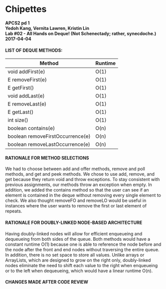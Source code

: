 # Chipettes
**APCS2 pd 1**       
**Yedoh Kang, Vernita Lawren, Kristin Lin**      
**Lab #02 - All Hands on Deque! (Not Schenectady; rather, synecdoche.)**     
**2017-04-04**      

#### LIST OF DEQUE METHODS: 

 Method | Runtime 
 --- | --- 
 void addFirst(e) | O(1) 
 E removeFirst(e) | O(1) 
 E getFirst() | O(1) 
 void addLast(e) | O(1) 
 E removeLast(e) | O(1) 
 E getLast() | O(1) 
 int size() | O(1) 
 boolean contains(e) | O(n) 
 boolean removeFirstOccurrence(e) | O(n) 
 boolean removeLastOccurrence(e) | O(n) 

#### RATIONALE FOR METHOD SELECTIONS

We had to choose between add and offer methods, remove and poll methods, and get and peek methods. We chose to use add, remove, and get because they return void and throw exceptions. To stay consistent with previous assignments, our methods throw an exception when empty. In addition, we added the contains method so that the user can see if an element is contained in the deque without removing every single element to check. We also thought removeFO and removeLO would be useful in instances where the user wants to remove the first or last element of repeats. 

#### RATIONALE FOR DOUBLY-LINKED NODE-BASED ARCHITECTURE

Having doubly-linked nodes will allow for efficient enqueueing and dequeueing from both sides of the queue. Both methods would have a constant runtime O(1) because one is able to reference the node before and the node after the front and end nodes without traversing the entire queue. In addition, there is no set space to store all values. Unlike arrays or ArrayLists, which are designed to grow on the right only, doubly-linked nodes eliminate the need to shift each value to the right when enqueueing or to the left when dequeueing, which would have a linear runtime O(n).  

#### CHANGES MADE AFTER CODE REVIEW
